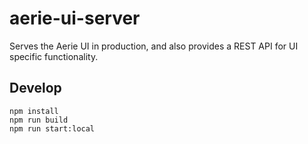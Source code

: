 # aerie-ui-server

Serves the Aerie UI in production, and also provides a REST API for UI specific functionality.

## Develop

```shell
npm install
npm run build
npm run start:local
```
